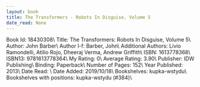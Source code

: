 ```yaml
---
layout: book
title: The Transformers - Robots In Disguise, Volume 5
date_read: None
---
```


Book Id: 18430308\ 
Title: The Transformers: Robots In Disguise, Volume 5\ 
Author: John Barber\ 
Author l-f: Barber, John\ 
Additional Authors: Livio Ramondelli, Atilio Rojo, Dheeraj Verma, Andrew Griffith\ 
ISBN: 1613778368\ 
ISBN13: 9781613778364\ 
My Rating: 0\ 
Average Rating: 3.90\ 
Publisher: IDW Publishing\ 
Binding: Paperback\ 
Number of Pages: 152\ 
Year Published: 2013\ 
Date Read: \ 
Date Added: 2019/10/18\ 
Bookshelves: kupka-wstydu\ 
Bookshelves with positions: kupka-wstydu (#384)\ 

